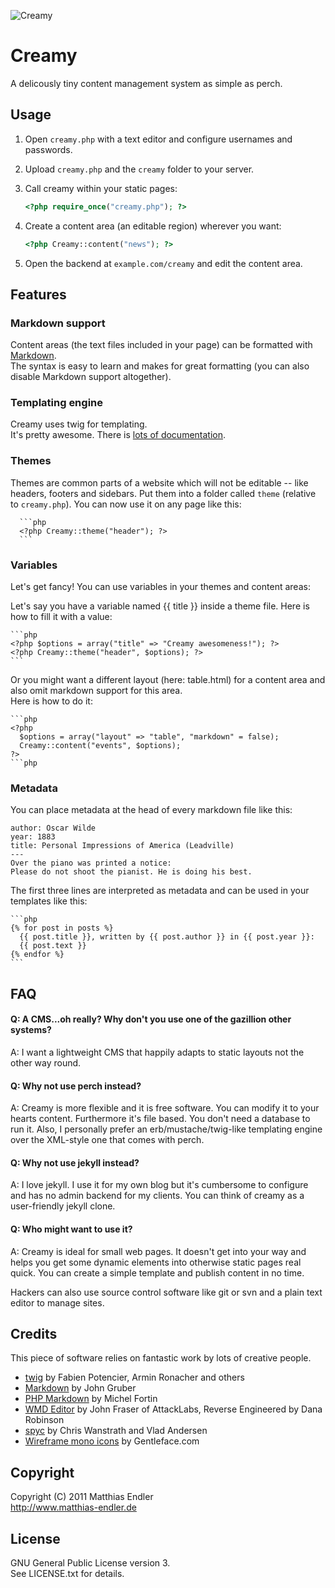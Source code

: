 ![Creamy][Logo]

# Creamy

A delicously tiny content management system as simple as perch.

## Usage

1. Open `creamy.php` with a text editor and configure usernames and
   passwords.

2. Upload `creamy.php` and the `creamy` folder to your server.

3. Call creamy within your static pages:  
    ```php
    <?php require_once("creamy.php"); ?>
    ```

4. Create a content area (an editable region) wherever you want:  
    ```php
    <?php Creamy::content("news"); ?>
    ```

5. Open the backend at `example.com/creamy` and edit the content area.


## Features

### Markdown support

Content areas (the text files included in your page) can be formatted with [Markdown][1].  
The syntax is easy to learn and makes for great formatting (you can also
disable Markdown support altogether).

### Templating engine

Creamy uses twig for templating.  
It's pretty awesome. There is [lots of documentation][2].

### Themes

Themes are common parts of a website which will not be editable -- like headers, footers and sidebars.
Put them into a folder called `theme` (relative to `creamy.php`).
You can now use it on any page like this:  

      ```php
      <?php Creamy::theme("header"); ?>
      ```

### Variables

Let's get fancy! You can use variables in your themes and content
areas:

Let's say you have a variable named {{ title }} inside a theme file.
Here is how to fill it with a value:

    ```php
    <?php $options = array("title" => "Creamy awesomeness!"); ?>
    <?php Creamy::theme("header", $options); ?>
    ```

Or you might want a different layout (here: table.html) 
for a content area and also omit markdown support for this area.  
Here is how to do it:  

    ```php
    <?php 
      $options = array("layout" => "table", "markdown" = false);
      Creamy::content("events", $options);
    ?>
    ```php

### Metadata

You can place metadata at the head of every markdown file like this:

    author: Oscar Wilde
    year: 1883
    title: Personal Impressions of America (Leadville)
    ---
    Over the piano was printed a notice:  
    Please do not shoot the pianist. He is doing his best.

The first three lines are interpreted as metadata and can be used in
your templates like this:  

    ```php
    {% for post in posts %}
      {{ post.title }}, written by {{ post.author }} in {{ post.year }}:
      {{ post.text }}
    {% endfor %}
    ```

## FAQ

#### Q: A CMS...oh really? Why don't you use one of the gazillion other systems?
A: I want a lightweight CMS that happily adapts to static layouts not the other way round.

#### Q: Why not use perch instead?
A: Creamy is more flexible and it is free software. You can modify it to your hearts content.
Furthermore it's file based. You don't need a database to run it.
Also, I personally prefer an erb/mustache/twig-like templating engine
over the XML-style one that comes with perch.

#### Q: Why not use jekyll instead?
A: I love jekyll. I use it for my own blog but it's cumbersome to
configure and has no admin backend for my clients. You can think of creamy as a
user-friendly jekyll clone.

#### Q: Who might want to use it?
A: Creamy is ideal for small web pages.
It doesn't get into your way and helps you get some dynamic elements
into otherwise static pages real quick.
You can create a simple template and publish content in no time.

Hackers can also use source control software like git or svn and a plain
text editor to manage sites.

## Credits

This piece of software relies on fantastic work by lots of creative people.

- [twig][3] by Fabien Potencier, Armin Ronacher and others
- [Markdown][4] by John Gruber
- [PHP Markdown][5] by Michel Fortin
- [WMD Editor][6] by John Fraser of AttackLabs,
  Reverse Engineered by Dana Robinson
- [spyc][7] by Chris Wanstrath and Vlad Andersen
- [Wireframe mono icons][8] by Gentleface.com

## Copyright

Copyright (C) 2011 Matthias Endler  
http://www.matthias-endler.de

## License

GNU General Public License version 3.  
See LICENSE.txt for details.

[Logo]: https://github.com/mre/Creamy/raw/master/creamy/theme/img/creamy.png

[1]: http://daringfireball.net/projects/markdown/
[2]: http://www.twig-project.org/documentation
[3]: http://twig-project.org/
[4]: http://daringfireball.net/projects/markdown/
[5]: http://michelf.com/projects/php-markdown/
[6]: https://github.com/derobins/wmd
[7]: http://spyc.sourceforge.net
[8]: http://gentleface.com/free_icon_set.html
